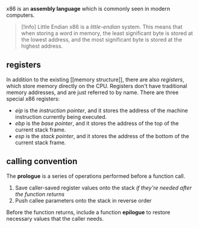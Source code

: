x86 is an **assembly language** which is commonly seen in modern computers.

>[!info] Little Endian
x86 is a *little-endian* system. This means that when storing a word in memory, the least significant byte is stored at the lowest address, and the most significant byte is stored at the highest address.
## registers
In addition to the existing [[memory structure]], there are also *registers*, which store memory directly on the CPU. Registers don't have traditional memory addresses, and are just referred to by name. There are three special x86 registers:
- _eip_ is the _instruction pointer_, and it stores the address of the machine instruction currently being executed. 
- _ebp_ is the _base pointer_, and it stores the address of the top of the current stack frame. 
- _esp_ is the _stack pointer_, and it stores the address of the bottom of the current stack frame. 

## calling convention
The **prologue** is a series of operations performed before a function call.
1. Save caller-saved register values onto the stack *if they're needed after the function returns*
2. Push callee parameters onto the stack in reverse order

Before the function returns, include a function **epilogue** to restore necessary values that the caller needs.